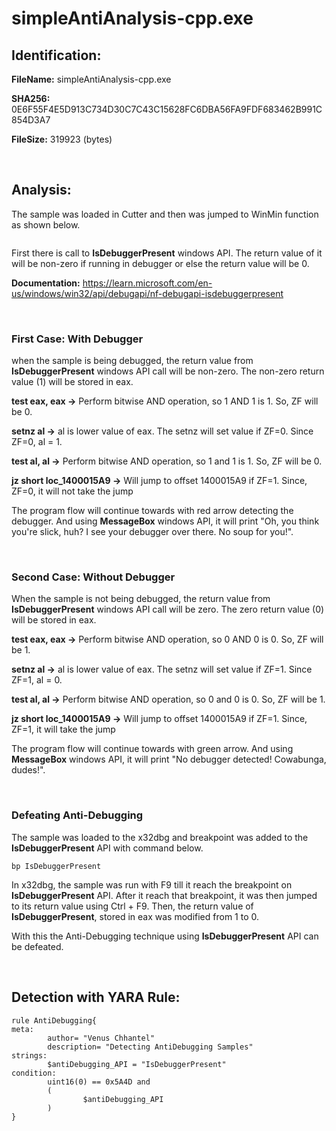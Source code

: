 # simpleAntiAnalysis-cpp.exe

## Identification:

**FileName:** simpleAntiAnalysis-cpp.exe

**SHA256:** 0E6F55F4E5D913C734D30C7C43C15628FC6DBA56FA9FDF683462B991C854D3A7

**FileSize:** 319923 (bytes)

<br>

## Analysis:

The sample was loaded in Cutter and then was jumped to WinMin function as shown below.

<image src="../Images/simpleAntiAnalysis-cpp.exe.png" caption="" alt="" height="" width="" position="center" command="fit" option="" class="img-fluid" title="" >

First there is call to **IsDebuggerPresent** windows API. The return value of it will be non-zero if running in debugger or else the return value will be 0. 

**Documentation:** https://learn.microsoft.com/en-us/windows/win32/api/debugapi/nf-debugapi-isdebuggerpresent

<br>

### First Case: With Debugger

when the sample is being debugged, the return value from **IsDebuggerPresent** windows API call will be non-zero. The non-zero return value (1) will be stored in eax.

**test eax, eax ->** Perform bitwise AND operation, so 1 AND 1 is 1. So, ZF will be 0.

**setnz al ->** al is lower value of eax. The setnz will set value if ZF=0. Since ZF=0, al = 1.  

**test al, al ->** Perform bitwise AND operation, so 1 and 1 is 1. So, ZF will be 0.

**jz short loc_1400015A9 ->** Will jump to offset 1400015A9 if ZF=1. Since, ZF=0, it will not take the jump

The program flow will continue towards with red arrow detecting the debugger. And using **MessageBox** windows API, it will print "Oh, you think you're slick, huh? I see your debugger over there. No soup for you!". 

<br>

### Second Case: Without Debugger

When the sample is not being debugged, the return value from **IsDebuggerPresent** windows API call will be zero. The zero return value (0) will be stored in eax.

**test eax, eax ->** Perform bitwise AND operation, so 0 AND 0 is 0. So, ZF will be 1.

**setnz al ->** al is lower value of eax. The setnz will set value if ZF=1. Since ZF=1, al = 0.  

**test al, al ->** Perform bitwise AND operation, so 0 and 0 is 0. So, ZF will be 1.

**jz short loc_1400015A9 ->** Will jump to offset 1400015A9 if ZF=1. Since, ZF=1, it will take the jump

The program flow will continue towards with green arrow. And using **MessageBox** windows API, it will print "No debugger detected! Cowabunga, dudes!". 

<br>

### Defeating Anti-Debugging

The sample was loaded to the x32dbg and breakpoint was added to the **IsDebuggerPresent** API with command below.

`bp IsDebuggerPresent`

In x32dbg, the sample was run with F9 till it reach the breakpoint on **IsDebuggerPresent** API. After it reach that breakpoint, it was then jumped to its return value using Ctrl + F9. Then, the return value of **IsDebuggerPresent**, stored in eax was modified from 1 to 0. 

With this the Anti-Debugging technique using **IsDebuggerPresent** API can be defeated.

<br>

## Detection with YARA Rule:

    rule AntiDebugging{
    meta:
            author= "Venus Chhantel"
            description= "Detecting AntiDebugging Samples"
    strings:
            $antiDebugging_API = "IsDebuggerPresent"
    condition:
            uint16(0) == 0x5A4D and
            (
                    $antiDebugging_API
            )
    }
